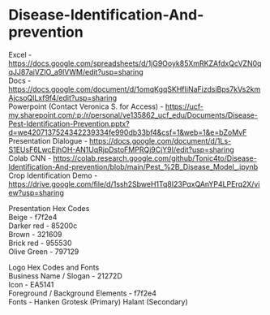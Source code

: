 # Disease-Identification-And-prevention

Excel - https://docs.google.com/spreadsheets/d/1jG9Ooyk85XmRKZAfdxQcVZN0qqJJ87aiVZlO_a9lVWM/edit?usp=sharing
<br>
Docs - https://docs.google.com/document/d/1omqKgqSKHfIiNaFizdsiBps7kVs2kmAjcsoQlLxf9f4/edit?usp=sharing
<br>
Powerpoint (Contact Veronica S. for Access) - https://ucf-my.sharepoint.com/:p:/r/personal/ve135862_ucf_edu/Documents/Disease-Pest-Identification-Prevention.pptx?d=we4207137524342239334fe990db33bf4&csf=1&web=1&e=bZoMvF <br>
Presentation Dialogue - https://docs.google.com/document/d/1Ls-S1EUsF6LwcEjhOH-AN1UqRjpDstoFMPRQj9CjY9I/edit?usp=sharing <br>
Colab CNN - https://colab.research.google.com/github/Tonic4to/Disease-Identification-And-prevention/blob/main/Pest_%2B_Disease_Model_.ipynb <br>
Crop Identification Demo - https://drive.google.com/file/d/1ssh2SbweH1Tq8I23PqxQAnYP4LPErq2X/view?usp=sharing <br>

Presentation Hex Codes 
<br>
Beige - f7f2e4 <br>
Darker red - 85200c <br>
Brown - 321609 <br>
Brick red - 955530 <br>
Olive Green - 797129 <br>

Logo Hex Codes and Fonts
<br>
Business Name / Slogan - 21272D <br>
Icon - EA5141 <br>
Foreground / Background Elements - f7f2e4 <br>
Fonts - Hanken Grotesk (Primary) Halant (Secondary) <br>
